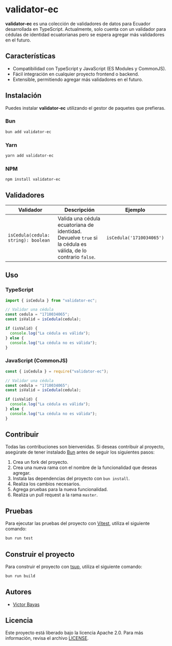 # validator-ec

**validator-ec** es una colección de validadores de datos para Ecuador desarrollada en TypeScript. Actualmente, solo cuenta con un validador para cédulas de identidad ecuatorianas pero se espera agregar más validadores en el futuro.

## Características

- Compatibilidad con TypeScript y JavaScript (ES Modules y CommonJS).
- Fácil integración en cualquier proyecto frontend o backend.
- Extensible, permitiendo agregar más validadores en el futuro.

## Instalación

Puedes instalar **validator-ec** utilizando el gestor de paquetes que prefieras.

### Bun

```bash
bun add validator-ec
```

### Yarn

```bash
yarn add validator-ec
```

### NPM

```bash
npm install validator-ec
```

## Validadores

| Validador                           | Descripción                                                                                                  | Ejemplo                  |
| ----------------------------------- | ------------------------------------------------------------------------------------------------------------ | ------------------------ |
| `isCedula(cedula: string): boolean` | Valida una cédula ecuatoriana de identidad. Devuelve `true` si la cédula es válida, de lo contrario `false`. | `isCedula('1710034065')` |

## Uso

### TypeScript

```typescript
import { isCedula } from "validator-ec";

// Validar una cédula
const cedula = "1710034065";
const isValid = isCedula(cedula);

if (isValid) {
  console.log("La cédula es válida");
} else {
  console.log("La cédula no es válida");
}
```

### JavaScript (CommonJS)

```javascript
const { isCedula } = require("validator-ec");

// Validar una cédula
const cedula = "1710034065";
const isValid = isCedula(cedula);

if (isValid) {
  console.log("La cédula es válida");
} else {
  console.log("La cédula no es válida");
}
```

## Contribuir

Todas las contribuciones son bienvenidas. Si deseas contribuir al proyecto, asegúrate de tener instalado [Bun](https://bun.sh/) antes de seguir los siguientes pasos:

1. Crea un fork del proyecto.
2. Crea una nueva rama con el nombre de la funcionalidad que deseas agregar.
3. Instala las dependencias del proyecto con `bun install`.
4. Realiza los cambios necesarios.
5. Agrega pruebas para la nueva funcionalidad.
6. Realiza un pull request a la rama `master`.

## Pruebas

Para ejecutar las pruebas del proyecto con [Vitest](https://vitest.dev/), utiliza el siguiente comando:

```bash
bun run test
```

## Construir el proyecto

Para construir el proyecto con [tsup](https://tsup.egoist.dev/), utiliza el siguiente comando:

```bash
bun run build
```

## Autores

- [Victor Bayas](https://github.com/bayasdev)

## Licencia

Este proyecto está liberado bajo la licencia Apache 2.0. Para más información, revisa el archivo [LICENSE](LICENSE.md).
